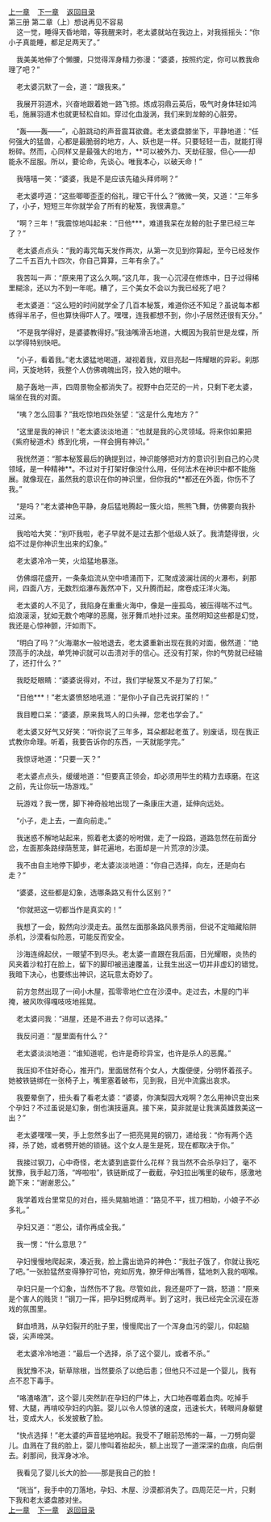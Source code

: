 
[上一章](https://github.com/xiaominghe2014/spider_book/blob/master/book/知北游/第41章.md)&nbsp;&nbsp;&nbsp;&nbsp;[下一章](https://github.com/xiaominghe2014/spider_book/blob/master/book/知北游/第43章.md)&nbsp;&nbsp;&nbsp;&nbsp;[返回目录](https://github.com/xiaominghe2014/spider_book/blob/master/book/知北游/README.md)
<br /> 第三册 第二章（上）想说再见不容易<br />
        这一觉，睡得天昏地暗，等我醒来时，老太婆就站在我边上，对我摇摇头：“你小子真能睡，都足足两天了。”

    我美美地伸了个懒腰，只觉得浑身精力弥漫：“婆婆，按照约定，你可以教我命理了吧？”

    老太婆沉默了一会，道：“跟我来。”

    我展开羽道术，兴奋地跟着她一路飞掠。炼成羽鼎云英后，吸气时身体轻如鸿毛，施展羽道术也就更轻松自如。穿过化血漩涡，我们来到龙鲸的心脏旁。

    “轰——轰——”，心脏跳动的声音震耳欲聋。老太婆盘膝坐下，平静地道：“任何强大的猛兽，心都是最脆弱的地方，人、妖也是一样。只要轻轻一击，就能打得粉碎。然而，心同样又是最强大的地方，**可以被外力、天劫征服，但心——却能永不屈服。所以，要论命，先谈心。唯我本心，以破天命！”

    我嘻嘻一笑：“婆婆，我是不是应该先磕头拜师啊？”

    老太婆哼道：“这些唧唧歪歪的俗礼，理它干什么？”微微一笑，又道：“三年多了，小子，短短三年你就学会了所有的秘笈，我很满意。”

    “啊？三年！”我震惊地叫起来：“日他***，难道我呆在龙鲸的肚子里已经三年了？”

    老太婆点点头：“我的毒咒每天发作两次，从第一次见到你算起，至今已经发作了二千五百九十四次，你自己算算，三年有余了。”

    我苦叫一声：“原来用了这么久啊。”这几年，我一心沉浸在修炼中，日子过得稀里糊涂，还以为不到一年呢。糟了，三个美女不会以为我已经死了吧？

    老太婆道：“这么短的时间就学全了几百本秘笈，难道你还不知足？虽说每本都练得半吊子，但也算快得吓人了。嘿嘿，连我都想不到，你小子居然还很有天分。”

    “不是我学得好，是婆婆教得好。”我油嘴滑舌地道，大概因为我前世是龙蝶，所以学得特别快吧。

    “小子，看着我。”老太婆猛地喝道，凝视着我，双目亮起一阵耀眼的异彩。刹那间，天旋地转，我整个人仿佛魂魄出窍，投入她的眼中。

    脑子轰地一声，四周景物全都消失了。视野中白茫茫的一片，只剩下老太婆，端坐在我的对面。

    “咦？怎么回事？”我吃惊地四处张望：“这是什么鬼地方？”

    “这里是我的神识！”老太婆淡淡地道：“也就是我的心灵领域。将来你如果把《紫府秘道术》练到化境，一样会拥有神识。”

    我恍然道：“那本秘笈最后的确提到过，神识能够把对方的意识引到自己的心灵领域，是一种精神**。不过对于打架好像没什么用，任何法术在神识中都不能施展。就像现在，虽然我的意识在你的神识里，但你我的**都还在外面，你伤不了我。”

    “是吗？”老太婆神色平静，身后猛地腾起一簇火焰，熊熊飞舞，仿佛要向我扑过来。

    我哈哈大笑：“别吓我啦，老子早就不是过去那个低级人妖了。我清楚得很，火焰不过是你神识生出来的幻象。”

    老太婆冷冷一笑，火焰猛地暴涨。

    仿佛烟花盛开，一条条焰流从空中喷涌而下，汇聚成波澜壮阔的火瀑布，刹那间，四面八方，无数烈焰瀑布轰然冲下，又升腾而起，席卷成汪洋火海。

    老太婆的人不见了，我陷身在重重火海中，像是一座孤岛，被压得喘不过气。焰浪滚滚，犹如无数个咆哮的恶魔，张牙舞爪地扑过来。虽然明知这些都是幻觉，我还是心惊神颤，汗如雨下。

    “明白了吗？”火海潮水一般地退去，老太婆重新出现在我的对面，傲然道：“绝顶高手的决战，单凭神识就可以击溃对手的信心。还没有打架，你的气势就已经输了，还打什么？”

    我眨眨眼睛：“婆婆说得对，不过，我们学秘笈又不是为了打架。”

    “日他***！”老太婆愤怒地吼道：“是你小子自己先说打架的！”

    我目瞪口呆：“婆婆，原来我骂人的口头禅，您老也学会了。”

    老太婆又好气又好笑：“听你说了三年多，耳朵都起老茧了。别废话，现在我正式教你命理。听着，我要告诉你的东西，一天就能学完。”

    我惊讶地道：“只要一天？”

    老太婆点点头，缓缓地道：“但要真正领会，却必须用毕生的精力去琢磨。在这之前，先让你玩一场游戏。”

    玩游戏？我一愣，脚下神奇般地出现了一条康庄大道，延伸向远处。

    “小子，走上去，一直向前走。”

    我迷惑不解地站起来，照着老太婆的吩咐做，走了一段路，道路忽然在前面分岔，左面那条路绿荫葱茏，鲜花遍地，右面却是一片荒凉的沙漠。

    我不由自主地停下脚步，老太婆淡淡地道：“你自己选择，向左，还是向右走？”

    “婆婆，这些都是幻象，选哪条路又有什么区别？”

    “你就把这一切都当作是真实的！”

    我想了一会，毅然向沙漠走去。虽然左面那条路风景秀丽，但说不定暗藏陷阱杀机，沙漠看似险恶，可能反而安全。

    沙海连绵起伏，一眼望不到尽头。老太婆一直跟在我后面，日光耀眼，炎热的风夹着沙粒打在脸上，留下的脚印被迅速覆盖，让我生出这一切并非虚幻的错觉。我暗下决心，也要练出神识，这玩意太奇妙了。

    前方忽然出现了一间小木屋，孤零零地伫立在沙漠中。走过去，木屋的门半掩，被风吹得嘎吱吱地摇晃。

    老太婆问我：“进屋，还是不进去？你可以选择。”

    我反问道：“屋里面有什么？”

    老太婆淡淡地道：“谁知道呢，也许是奇珍异宝，也许是杀人的恶魔。”

    我压抑不住好奇心，推开门，里面居然有个女人，大腹便便，分明怀着孩子。她被铁链绑在一张椅子上，嘴里塞着破布，见到我，目光中流露出哀求。

    我要晕倒了，扭头看了看老太婆：“婆婆，你演梨园大戏啊？怎么用神识变出来个孕妇？不过虽说是幻象，倒也演技逼真。接下来，莫非就是让我演英雄救美这一出？”

    老太婆嘿嘿一笑，手上忽然多出了一把亮晃晃的钢刀，递给我：“你有两个选择，杀了她，或者劈开她的锁链。这个女人是生是死，现在都取决于你。”

    我接过钢刀，心中奇怪，老太婆到底耍什么花样？我当然不会杀孕妇了，毫不犹豫，我手起刀落，“哗啦啦”，铁链断成了一截截，孕妇拉出嘴里的破布，感激地跪下来：“谢谢恩公。”

    我学着戏台里常见的对白，摇头晃脑地道：“路见不平，拔刀相助，小娘子不必多礼。”

    孕妇又道：“恩公，请你再成全我。”

    我一愣：“什么意思？”

    孕妇慢慢地爬起来，凑近我，脸上露出诡异的神色：“我肚子饿了，你就让我吃了吧。”一张脸猛然变得狰狞可怕，宛如厉鬼，獠牙伸出嘴唇，猛地刺入我的咽喉。

    孕妇只是一个幻象，当然伤不了我。尽管如此，我还是吓了一跳，怒道：“原来是个害人的贱货！”钢刀一挥，把孕妇劈成两半。到了这时，我已经完全沉浸在游戏的氛围里。

    鲜血喷溅，从孕妇裂开的肚子里，慢慢爬出了一个浑身血污的婴儿，仰起脑袋，尖声啼哭。

    老太婆冷冷地道：“最后一个选择，杀了这个婴儿，或者不杀。”

    我犹豫不决，斩草除根，当然要杀了以绝后患；但他只不过是一个婴儿，我有点不忍下毒手。

    “咯渣咯渣”，这个婴儿突然趴在孕妇的尸体上，大口地吞噬着血肉。吃掉手臂、大腿，再啃咬孕妇的内脏。婴儿以令人惊骇的速度，迅速长大，转眼间身躯健壮，变成大人，长发披散了脸。

    “快点选择！”老太婆的声音猛地响起。我受不了眼前恐怖的一幕，一刀劈向婴儿。血溅在了我的脸上，婴儿惨叫着抬起头，额上出现了一道深深的血痕，向后倒去。刹那间，我浑身冰冷。

    我看见了婴儿长大的脸——那是我自己的脸！

    “咣当”，我手中的刀落地，孕妇、木屋、沙漠都消失了。四周茫茫一片，只剩下我和老太婆盘膝对坐。
  <br />
[上一章](https://github.com/xiaominghe2014/spider_book/blob/master/book/知北游/第41章.md)&nbsp;&nbsp;&nbsp;&nbsp;[下一章](https://github.com/xiaominghe2014/spider_book/blob/master/book/知北游/第43章.md)&nbsp;&nbsp;&nbsp;&nbsp;[返回目录](https://github.com/xiaominghe2014/spider_book/blob/master/book/知北游/README.md)
